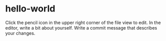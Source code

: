 # hello-world

 Click the  pencil icon in the upper right corner of the file view to edit.
In the editor, write a bit about yourself.
Write a commit message that describes your changes.
